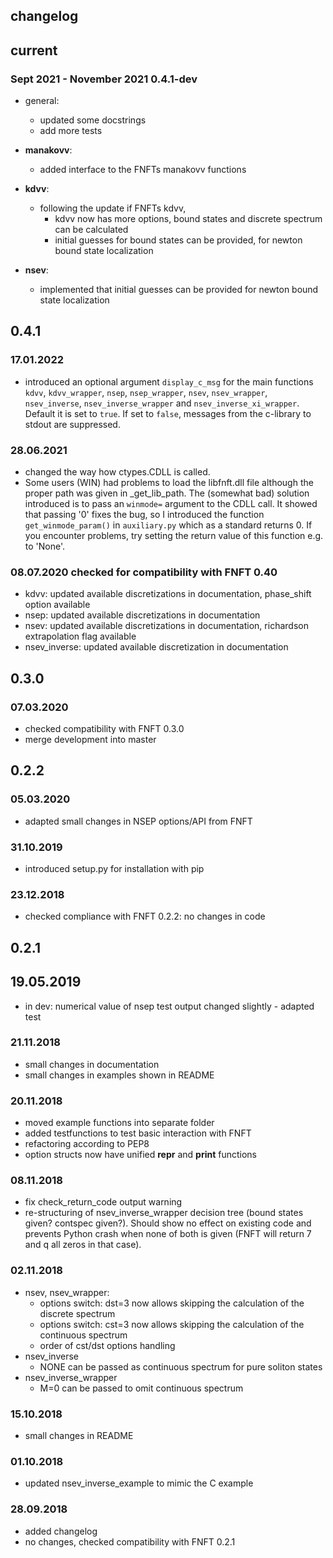 ## changelog

## current

### Sept 2021 - November 2021   0.4.1-dev

- general:
  - updated some docstrings
  - add more tests
  
- **manakovv**: 
  - added interface to the FNFTs manakovv functions

- **kdvv**:
  - following the update if FNFTs kdvv,
    - kdvv now has more options, bound states and discrete spectrum can be calculated
    - initial guesses for bound states can be provided, for newton bound state localization

- **nsev**:
  - implemented that initial guesses can be provided for newton bound state localization
  
## 0.4.1

### 17.01.2022

- introduced an optional argument `display_c_msg` for the main functions `kdvv`, `kdvv_wrapper`, `nsep`, `nsep_wrapper`,
  `nsev`, `nsev_wrapper`, `nsev_inverse`, `nsev_inverse_wrapper` and `nsev_inverse_xi_wrapper`. 
  Default it is set to `true`. If set to `false`, messages from the c-library to stdout are suppressed.

### 28.06.2021
- changed the way how ctypes.CDLL is called.
- Some users (WIN) had problems to load the libfnft.dll file although the proper path was given in _get_lib_path.
  The (somewhat bad) solution introduced is to pass an `winmode=` argument to the CDLL call. It showed that passing '0'
  fixes the bug, so I introduced the function `get_winmode_param()` in `auxiliary.py` which as a standard returns 0.
  If you encounter problems, try setting the return value of this function e.g. to 'None'.


### 08.07.2020 checked for compatibility with FNFT 0.40
- kdvv: updated available discretizations in documentation, phase_shift option available
- nsep: updated available discretizations in documentation
- nsev: updated available discretizations in documentation, richardson extrapolation flag available
- nsev_inverse: updated available discretization in documentation


## 0.3.0

### 07.03.2020
- checked compatibility with FNFT 0.3.0
- merge development into master

## 0.2.2

### 05.03.2020
- adapted small changes in NSEP options/API from FNFT

### 31.10.2019

- introduced setup.py for installation with pip


### 23.12.2018

- checked compliance with FNFT 0.2.2: no changes in code

## 0.2.1

## 19.05.2019
- in dev: numerical value of nsep test output changed slightly - adapted test

### 21.11.2018
- small changes in documentation
- small changes in examples shown in README
  
### 20.11.2018
- moved example functions into separate folder
- added testfunctions to test basic interaction with FNFT
- refactoring according to PEP8
- option structs now have unified __repr__ and __print__ functions

### 08.11.2018
- fix check_return_code output warning
- re-structuring of nsev_inverse_wrapper decision tree (bound states given? contspec given?).
    Should show no effect on existing code and prevents Python crash when none of both is given (FNFT will return 7 and q all zeros in that case).

### 02.11.2018
- nsev, nsev_wrapper:
    - options switch: dst=3 now allows skipping the calculation of the discrete spectrum
    - options switch: cst=3 now allows skipping the calculation of the continuous spectrum
    - order of cst/dst options handling
- nsev_inverse
    - NONE can be passed as continuous spectrum for pure soliton states
- nsev_inverse_wrapper
    - M=0 can be passed to omit continuous spectrum
    
### 15.10.2018
 - small changes in README

### 01.10.2018
- updated nsev_inverse_example to mimic the C example

### 28.09.2018 
- added changelog
- no changes, checked compatibility with FNFT 0.2.1